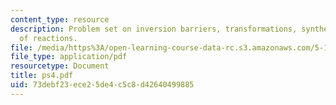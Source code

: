 ```yaml
---
content_type: resource
description: Problem set on inversion barriers, transformations, syntheses, and products
  of reactions.
file: /media/https%3A/open-learning-course-data-rc.s3.amazonaws.com/5-13-organic-chemistry-ii-fall-2003/73debf23ece25de4c5c8d42640499885_ps4.pdf
file_type: application/pdf
resourcetype: Document
title: ps4.pdf
uid: 73debf23-ece2-5de4-c5c8-d42640499885
---
```

